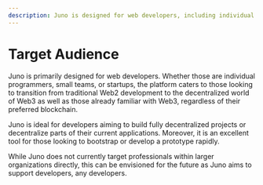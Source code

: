 ```yaml
---
description: Juno is designed for web developers, including individual programmers, small teams, and startups. It helps transition from Web2 to Web3 development and supports those familiar with Web3, regardless of blockchain preference.
---
```


# Target Audience

Juno is primarily designed for web developers. Whether those are individual programmers, small teams, or startups, the platform caters to those looking to transition from traditional Web2 development to the decentralized world of Web3 as well as those already familiar with Web3, regardless of their preferred blockchain.

Juno is ideal for developers aiming to build fully decentralized projects or decentralize parts of their current applications. Moreover, it is an excellent tool for those looking to bootstrap or develop a prototype rapidly.

While Juno does not currently target professionals within larger organizations directly, this can be envisioned for the future as Juno aims to support developers, any developers.
